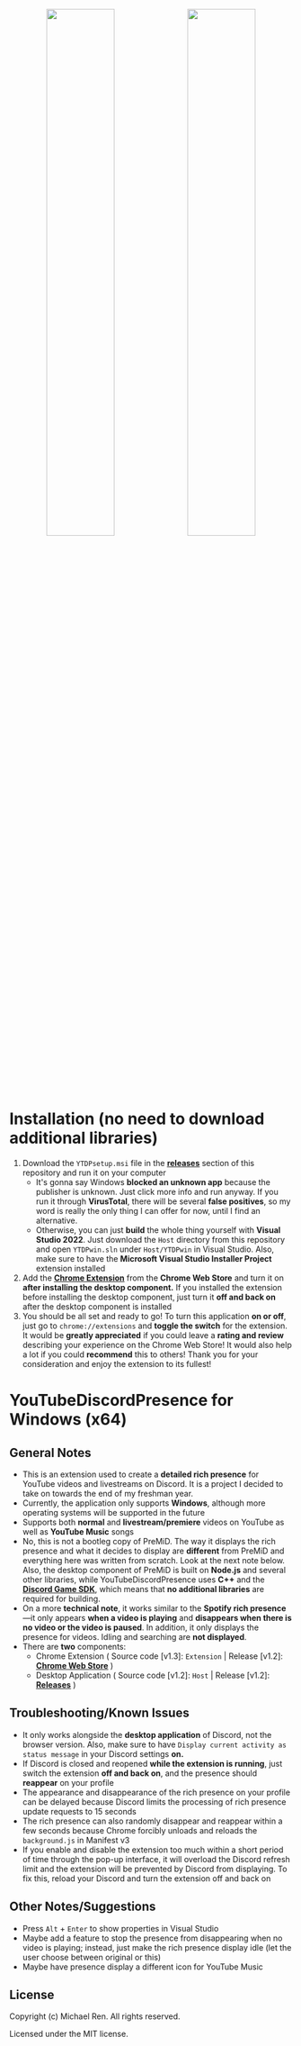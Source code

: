<p align="center">
  <img width="100%" height="5" src="https://github.com/XFG16/YouTubeDiscordPresence/blob/YouTubeDiscordPresenceWin/Screenshots/ytdpScreenshot1.png?raw=true">
</p>
<div align="center">
  <img width="49%" height="auto" src="https://github.com/XFG16/YouTubeDiscordPresence/blob/YouTubeDiscordPresenceWin/Screenshots/ytdpScreenshot1.png?raw=true">
  <img width="49%" height="auto" src="https://github.com/XFG16/YouTubeDiscordPresence/blob/YouTubeDiscordPresenceWin/Screenshots/ytdpScreenshot3.png?raw=true">
</div>
<div align="center">
  <img width="100%" height="5" src="https://github.com/XFG16/YouTubeDiscordPresence/blob/YouTubeDiscordPresenceWin/Screenshots/ytdpScreenshot1.png?raw=true">
</div>

# Installation (no need to download additional libraries)
 1. Download the `YTDPsetup.msi` file in the [**<ins>releases</ins>**](https://github.com/XFG16/YouTubeDiscordPresence/releases/tag/1.2) section of this repository and run it on your computer
    - It's gonna say Windows **blocked an unknown app** because the publisher is unknown. Just click more info and run anyway. If you run it through **VirusTotal**, there will be several **false positives**, so my word is really the only thing I can offer for now, until I find an alternative.
    - Otherwise, you can just **build** the whole thing yourself with **Visual Studio 2022**. Just download the `Host` directory from this repository and open `YTDPwin.sln` under `Host/YTDPwin` in Visual Studio. Also, make sure to have the **Microsoft Visual Studio Installer Project** extension installed
  2. Add the [<ins>**Chrome Extension**</ins>](https://chrome.google.com/webstore/detail/youtubediscordpresence/hnmeidgkfcbpjjjpmjmpehjdljlaeaaa) from the **Chrome Web Store** and turn it on **after installing the desktop component.** If you installed the extension before installing the desktop component, just turn it **off and back on** after the desktop component is installed
  3. You should be all set and ready to go! To turn this application **on or off**, just go to `chrome://extensions` and **toggle the switch** for the extension. It would be **greatly appreciated** if you could leave a **rating and review** describing your experience on the Chrome Web Store! It would also help a lot if you could **recommend** this to others! Thank you for your consideration and enjoy the extension to its fullest!

# YouTubeDiscordPresence for Windows (x64)
## General Notes 
 - This is an extension used to create a **detailed rich presence** for YouTube videos and livestreams on Discord. It is a project I decided to take on towards the end of my freshman year.
 - Currently, the application only supports **Windows**, although more operating systems will be supported in the future
 - Supports both **normal** and **livestream/premiere** videos on YouTube as well as **YouTube Music** songs
 - No, this is not a bootleg copy of PreMiD. The way it displays the rich presence and what it decides to display are **different** from PreMiD and everything here was written from scratch. Look at the next note below. Also, the desktop component of PreMiD is built on **Node.js** and several other libraries, while YouTubeDiscordPresence uses **C++** and the [<ins>**Discord Game SDK**</ins>](https://discord.com/developers/docs/game-sdk/sdk-starter-guide), which means that **no additional libraries** are required for building.
 - On a more **technical note**, it works similar to the **Spotify rich presence**—it only appears **when a video is playing** and **disappears when there is no video or the video is paused**. In addition, it only displays the presence for videos. Idling and searching are **not displayed**.
 - There are **two** components:
   - Chrome Extension ( Source code [v1.3]: `Extension` | Release [v1.2]: [<ins>**Chrome Web Store**</ins>](https://chrome.google.com/webstore/detail/youtubediscordpresence/hnmeidgkfcbpjjjpmjmpehjdljlaeaaa) )
   - Desktop Application ( Source code [v1.2]: `Host` | Release [v1.2]: [**<ins>Releases</ins>**](https://github.com/XFG16/YouTubeDiscordPresence/releases/tag/1.2) )

## Troubleshooting/Known Issues
 - It only works alongside the **desktop application** of Discord, not the browser version. Also, make sure to have `Display current activity as status message` in your Discord settings **on.**
 - If Discord is closed and reopened **while the extension is running**, just switch the extension **off and back on**, and the presence should **reappear** on your profile
 - The appearance and disappearance of the rich presence on your profile can be delayed because Discord limits the processing of rich presence update requests to 15 seconds
 - The rich presence can also randomly disappear and reappear within a few seconds because Chrome forcibly unloads and reloads the `background.js` in Manifest v3
 - If you enable and disable the extension too much within a short period of time through the pop-up interface, it will overload the Discord refresh limit and the extension will be prevented by Discord from displaying. To fix this, reload your Discord and turn the extension off and back on

## Other Notes/Suggestions
 - Press `Alt` + `Enter` to show properties in Visual Studio
 - Maybe add a feature to stop the presence from disappearing when no video is playing; instead, just make the rich presence display idle (let the user choose between original or this)
 - Maybe have presence display a different icon for YouTube Music

## License
Copyright (c) Michael Ren. All rights reserved.

Licensed under the MIT license.
